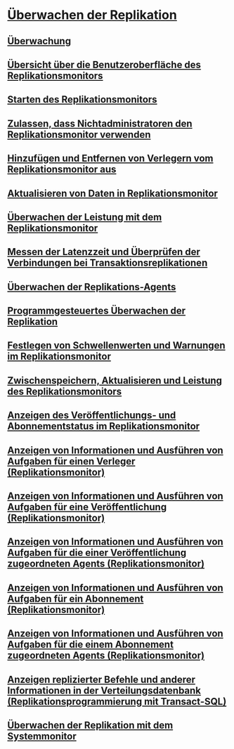 # [Überwachen der Replikation](monitoring-replication-overview.md)
## [Überwachung](../monitoring-replication.md)
## [Übersicht über die Benutzeroberfläche des Replikationsmonitors](overview-of-the-replication-monitor-interface.md)
## [Starten des Replikationsmonitors](start-the-replication-monitor.md)
## [Zulassen, dass Nichtadministratoren den Replikationsmonitor verwenden](allow-non-administrators-to-use-replication-monitor.md)
## [Hinzufügen und Entfernen von Verlegern vom Replikationsmonitor aus](add-and-remove-publishers-from-replication-monitor.md)
## [Aktualisieren von Daten in Replikationsmonitor](refresh-data-in-replication-monitor.md)
## [Überwachen der Leistung mit dem Replikationsmonitor](monitor-performance-with-replication-monitor.md)
## [Messen der Latenzzeit und Überprüfen der Verbindungen bei Transaktionsreplikationen](measure-latency-and-validate-connections-for-transactional-replication.md)
## [Überwachen der Replikations-Agents](monitor-replication-agents.md)
## [Programmgesteuertes Überwachen der Replikation](programmatically-monitor-replication.md)
## [Festlegen von Schwellenwerten und Warnungen im Replikationsmonitor](set-thresholds-and-warnings-in-replication-monitor.md)
## [Zwischenspeichern, Aktualisieren und Leistung des Replikationsmonitors](caching-refresh-and-replication-monitor-performance.md)
## [Anzeigen des Veröffentlichungs- und Abonnementstatus im Replikationsmonitor](view-publication-and-subscription-status-in-replication-monitor.md)
## [Anzeigen von Informationen und Ausführen von Aufgaben für einen Verleger (Replikationsmonitor)](view-information-and-perform-tasks-for-a-publisher-replication-monitor.md)
## [Anzeigen von Informationen und Ausführen von Aufgaben für eine Veröffentlichung (Replikationsmonitor)](view-information-and-perform-tasks-for-a-publication-replication-monitor.md)
## [Anzeigen von Informationen und Ausführen von Aufgaben für die einer Veröffentlichung zugeordneten Agents (Replikationsmonitor)](view-information-and-perform-tasks-for-publication-agents.md)
## [Anzeigen von Informationen und Ausführen von Aufgaben für ein Abonnement (Replikationsmonitor)](view-information-and-perform-tasks-for-a-subscription-replication-monitor.md)
## [Anzeigen von Informationen und Ausführen von Aufgaben für die einem Abonnement zugeordneten Agents (Replikationsmonitor)](view-information-and-perform-tasks-for-subscription-agents.md)
## [Anzeigen replizierter Befehle und anderer Informationen in der Verteilungsdatenbank (Replikationsprogrammierung mit Transact-SQL)](view-replicated-commands-and-information-in-distribution-database.md)
## [Überwachen der Replikation mit dem Systemmonitor](monitoring-replication-with-system-monitor.md)
